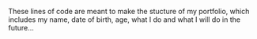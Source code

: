 These lines of code are meant to make the stucture of my portfolio, which includes my name, date of birth, age, what I do and what I will do in the future...
